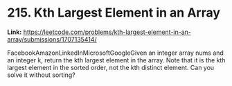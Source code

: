 # 215. Kth Largest Element in an Array

**Link:** https://leetcode.com/problems/kth-largest-element-in-an-array/submissions/1707135414/

FacebookAmazonLinkedInMicrosoftGoogleGiven an integer array nums and an integer k, return the kth largest element in the array. Note that it is the kth largest element in the sorted order, not the kth distinct element. Can you solve it without sorting?

